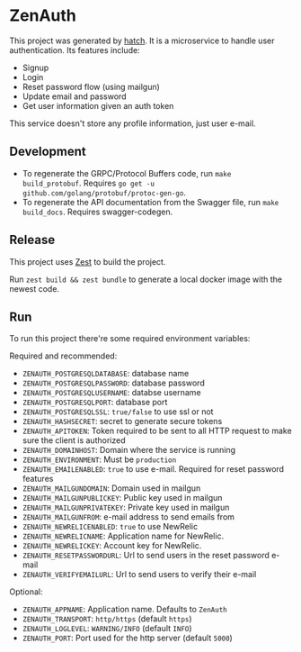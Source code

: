 # ZenAuth #

This project was generated by [hatch](https://github.com/axiomzen/hatch). It is a microservice to handle user authentication. Its features include:

- Signup
- Login
- Reset password flow (using mailgun)
- Update email and password
- Get user information given an auth token

This service doesn't store any profile information, just user e-mail.

## Development

- To regenerate the GRPC/Protocol Buffers code, run `make build_protobuf`. Requires `go get -u github.com/golang/protobuf/protoc-gen-go`.
- To regenerate the API documentation from the Swagger file, run `make build_docs`. Requires swagger-codegen.

## Release ##

This project uses [Zest](https://github.com/axiomzen/zest) to build the project.

Run `zest build && zest bundle` to generate a local docker image with the newest code.

## Run ##

To run this project there're some required environment variables:

Required and recommended:

- `ZENAUTH_POSTGRESQLDATABASE`: database name
- `ZENAUTH_POSTGRESQLPASSWORD`: database password 
- `ZENAUTH_POSTGRESQLUSERNAME`: databse username
- `ZENAUTH_POSTGRESQLPORT`: database port
- `ZENAUTH_POSTGRESQLSSL`: `true/false` to use ssl or not
- `ZENAUTH_HASHSECRET`: secret to generate secure tokens 
- `ZENAUTH_APITOKEN`: Token required to be sent to all HTTP request to make sure the client is authorized
- `ZENAUTH_DOMAINHOST`: Domain where the service is running
- `ZENAUTH_ENVIRONMENT`: Must be `production`
- `ZENAUTH_EMAILENABLED`: `true` to use e-mail. Required for reset password features
- `ZENAUTH_MAILGUNDOMAIN`: Domain used in mailgun
- `ZENAUTH_MAILGUNPUBLICKEY`: Public key used in mailgun
- `ZENAUTH_MAILGUNPRIVATEKEY`: Private key used in mailgun
- `ZENAUTH_MAILGUNFROM`: e-mail address to send emails from
- `ZENAUTH_NEWRELICENABLED`: `true` to use NewRelic
- `ZENAUTH_NEWRELICNAME`: Application name for NewRelic.
- `ZENAUTH_NEWRELICKEY`: Account key for NewRelic.
- `ZENAUTH_RESETPASSWORDURL`: Url to send users in the reset password e-mail
- `ZENAUTH_VERIFYEMAILURL`: Url to send users to verify their e-mail


Optional:
- `ZENAUTH_APPNAME`: Application name. Defaults to `ZenAuth`
- `ZENAUTH_TRANSPORT`: `http/https` (default `https`)
- `ZENAUTH_LOGLEVEL`: `WARNING/INFO` (default `INFO`)
- `ZENAUTH_PORT`: Port used for the http server (default `5000`)
